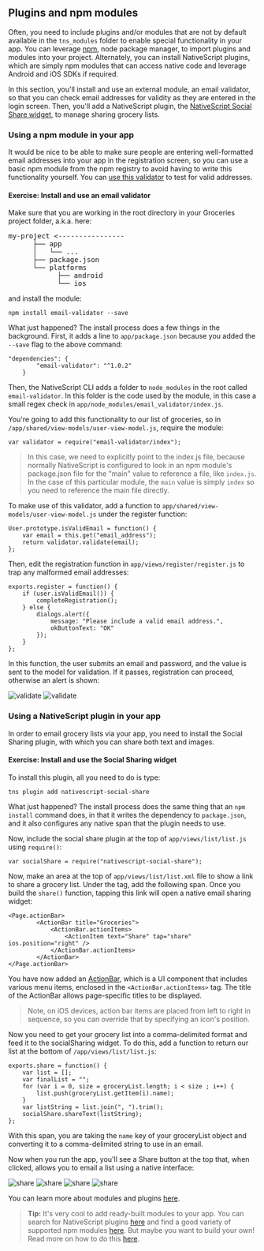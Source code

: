 ## Plugins and npm modules

Often, you need to include plugins and/or modules that are not by default available in the `tns_modules` folder to enable special functionality in your app. You can leverage [npm](https://www.npmjs.com/), node package manager, to import plugins and modules into your project. Alternately, you can install NativeScript plugins, which are simply npm modules that can access native code and leverage Android and iOS SDKs if required. 

In this section, you'll install and use an external module, an email validator, so that you can check email addresses for validity as they are entered in the login screen. Then, you'll add a NativeScript plugin, the [NativeScript Social Share widget](https://www.npmjs.com/package/nativescript-social-share), to manage sharing grocery lists. 

### Using a npm module in your app

It would be nice to be able to make sure people are entering well-formatted email addresses into your app in the registration screen, so you can use a basic npm module from the npm registry to avoid having to write this functionality yourself. You can [use this validator](https://www.npmjs.com/package/email-validator) to test for valid addresses.

<h4 class="exercise-start">
    <b>Exercise</b>: Install and use an email validator
</h4>

Make sure that you are working in the root directory in your Groceries project folder, a.k.a. here:

<pre><span><div class="respanBlock"><div ><span style="margin-left: 0px !important;"><span>my-project &lt;----------------</span></span></div><div><span><span>&nbsp;&nbsp;&nbsp;&nbsp;</span><span style="margin-left: 16px !important;"><span>├── app</span></span></span></div><div ><span><span>&nbsp;&nbsp;&nbsp;&nbsp;</span><span style="margin-left: 16px !important;"><span>│&nbsp;&nbsp; └── ...</span></span></span></div><div><span><span>&nbsp;&nbsp;&nbsp;&nbsp;</span><span style="margin-left: 16px !important;"><span>├── package.json</span></span></span></div><div ><span><span>&nbsp;&nbsp;&nbsp;&nbsp;</span><span style="margin-left: 16px !important;"><span>└── platforms</span></span></span></div><div><span><span>&nbsp;&nbsp;&nbsp;&nbsp;&nbsp;&nbsp;&nbsp;&nbsp;</span><span style="margin-left: 32px !important;"><span>├── android</span></span></span></div><div ><span><span>&nbsp;&nbsp;&nbsp;&nbsp;&nbsp;&nbsp;&nbsp;&nbsp;</span><span style="margin-left: 32px !important;"><span>└── ios</span></span></span></div></div></span></pre>

and install the module:

```
npm install email-validator --save
```
What just happened? The install process does a few things in the background. First, it adds a line to `app/package.json` because you added the `--save` flag to the above command:

```
"dependencies": {
		"email-validator": "^1.0.2"
	}
```
Then, the NativeScript CLI adds a folder to `node_modules` in the root called `email-validator`. In this folder is the code used by the module, in this case a small regex check in `app/node_modules/email_validator/index.js`. 

You're going to add this functionality to our list of groceries, so in `/app/shared/view-models/user-view-model.js`, require the module:

```
var validator = require("email-validator/index");

```

>In this case, we need to explicitly point to the index.js file, because normally NativeScript is configured to look in an npm module's package.json file for the "main" value to reference a file, like `index.js`. In the case of this particular module, the `main` value is simply `index` so you need to reference the main file directly.

To make use of this validator, add a function to `app/shared/view-models/user-view-model.js` under the register function:

```
User.prototype.isValidEmail = function() {
	var email = this.get("email_address");
	return validator.validate(email);
};
```
Then, edit the registration function in `app/views/register/register.js` to trap any malformed email addresses:

```
exports.register = function() {
	if (user.isValidEmail()) {
		completeRegistration();
	} else {
		dialogs.alert({
			message: "Please include a valid email address.",
			okButtonText: "OK"
		});
	}
};
```
In this function, the user submits an email and password, and the value is sent to the model for validation. If it passes, registration can proceed, otherwise an alert is shown:

![validate](images/email-validate-ios.png)
![validate](images/email-validate-android.png) 

<div class="exercise-end"></div>

### Using a NativeScript plugin in your app

In order to email grocery lists via your app, you need to install the Social Sharing plugin, with which you can share both text and images. 

<h4 class="exercise-start">
    <b>Exercise</b>: Install and use the Social Sharing widget
</h4>

To install this plugin, all you need to do is type:

```
tns plugin add nativescript-social-share
```
What just happened? The install process does the same thing that an `npm install` command does, in that it writes the dependency to `package.json`, and it also configures any native span that the plugin needs to use. 

Now, include the social share plugin at the top of `app/views/list/list.js` using `require()`:

```
var socialShare = require("nativescript-social-share");
```

Now, make an area at the top of `app/views/list/list.xml` file to show a link to share a grocery list. Under the <Page> tag, add the following span. Once you build the `share()` function, tapping this link will open a native email sharing widget:

```
<Page.actionBar>
		<ActionBar title="Groceries">
			<ActionBar.actionItems>
				<ActionItem text="Share" tap="share" ios.position="right" />
			</ActionBar.actionItems>
		</ActionBar>
</Page.actionBar>
```
You have now added an [ActionBar](https://docs.nativescript.org/ApiReference/ui/action-bar/ActionBar), which is a UI component that includes various menu items, enclosed in the `<ActionBar.actionItems>` tag. The title of the ActionBar allows page-specific titles to be displayed.

>Note, on iOS devices, action bar items are placed from left to right in sequence, so you can override that by specifying an icon's position.

Now you need to get your grocery list into a comma-delimited format and feed it to the socialSharing widget. To do this, add a function to return our list at the bottom of `/app/views/list/list.js`:

```
exports.share = function() {
	var list = [];
	var finalList = "";
	for (var i = 0, size = groceryList.length; i < size ; i++) {
		list.push(groceryList.getItem(i).name);
	}
	var listString = list.join(", ").trim();
	socialShare.shareText(listString);
};
```
With this span, you are taking the `name` key of your groceryList object and converting it to a comma-delimited string to use in an email.

<div class="exercise-end"></div>


Now when you run the app, you'll see a Share button at the top that, when clicked, allows you to email a list using a native interface:

![share](images/share-view-ios.png)
![share](images/share-email-ios.png)
![share](images/share-view-android.png)
![share](images/share-email-android.png)

You can learn more about modules and plugins [here](https://www.nativescript.org/blog/using-npm-modules-and-nativescript-plugins).

>**Tip:** It's very cool to add ready-built modules to your app. You can search for NativeScript plugins [here](https://www.npmjs.com/search?q=nativescript) and find a good variety of supported npm modules [here](https://github.com/NativeScript/NativeScript/wiki/supported-npm-modules). But maybe you want to build your own! Read more on how to do this [here](http://developer.telerik.com/featured/building-your-own-nativescript-modules-for-npm/).

